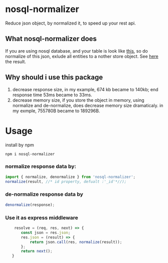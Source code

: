 # nosql-normalizer
Reduce json object, by normalized it, to speed up your rest api.

## What nosql-normalizer does
If you are using nosql database, and your table is look like [this](https://github.com/yantrab/nosql-normalizer/blob/master/spec/funds.json), so do normalize of this json, exlude all entities to a nother store object.
See [here](https://github.com/yantrab/nosql-normalizer/blob/master/spec/fundsAfterSuppress.json) the result.

## Why should i use this package

1. decrease response size, in my example, 674 kb became to 140kb;
   end response time  53ms became to 33ms.
2. decrease memory size, if you store the object in memory, using normalize and de-normalize,
   does decrease  memory size dramaticaly.
   in my exmple, 755780B became to 189296B.

# Usage
install by npm
```
npm i nosql-normalizer
```

### normalize response data by:
```javascript
import { normalize, denormalize } from 'nosql-normalizer';
normalize(result, //* id property, defualt :'_id'*//);
```

### de-normalize response data by
 ```javascript 
 denormalize(response);
 ```

 ### Use it as express middleware
 ```typescript
     resolve = (req, res, next) => {
        const json = res.json;
        res.json = (result) => {
            return json.call(res, normalize(result));
        };
        return next();
    }
```
